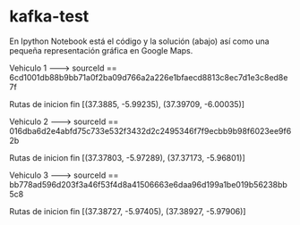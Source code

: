 # kafka-test

En Ipython Notebook está el código y la solución (abajo) así como una pequeña representación gráfica en Google Maps.




Vehiculo 1 ---> sourceId == 6cd1001db88b9bb71a0f2ba09d766a2a226e1bfaecd8813c8ec7d1e3c8ed8e7f

Rutas de inicion fin
[(37.3885, -5.99235), (37.39709, -6.00035)]


Vehiculo 2 ---> sourceId == 016dba6d2e4abfd75c733e532f3432d2c2495346f7f9ecbb9b98f6023ee9f62b

Rutas de inicion fin
[(37.37803, -5.97289), (37.37173, -5.96801)]



Vehiculo 3 ---> sourceId == bb778ad596d203f3a46f53f4d8a41506663e6daa96d199a1be019b56238bb5c8

Rutas de inicion fin
[(37.38727, -5.97405), (37.38927, -5.97906)]
